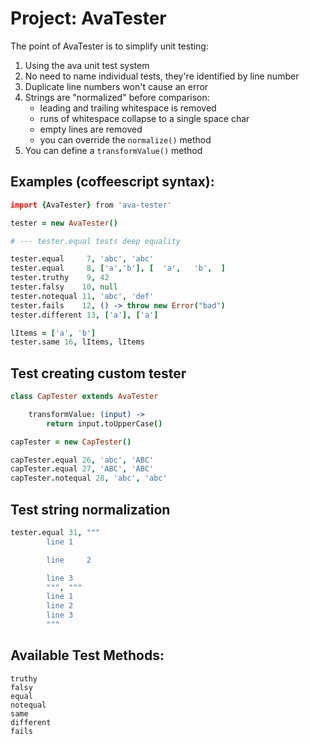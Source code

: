 Project: AvaTester
==================

The point of AvaTester is to simplify unit testing:

1. Using the ava unit test system
2. No need to name individual tests, they're identified by line number
3. Duplicate line numbers won't cause an error
4. Strings are "normalized" before comparison:
	- leading and trailing whitespace is removed
	- runs of whitespace collapse to a single space char
	- empty lines are removed
	- you can override the `normalize()` method
5. You can define a `transformValue()` method

Examples (coffeescript syntax):
-------------------------------

```coffeescript
import {AvaTester} from 'ava-tester'

tester = new AvaTester()

# --- tester.equal tests deep equality

tester.equal     7, 'abc', 'abc'
tester.equal     8, ['a','b'], [  'a',   'b',  ]
tester.truthy    9, 42
tester.falsy    10, null
tester.notequal 11, 'abc', 'def'
tester.fails    12, () -> throw new Error("bad")
tester.different 13, ['a'], ['a']

lItems = ['a', 'b']
tester.same 16, lItems, lItems
```

Test creating custom tester
---------------------------

```coffeescript
class CapTester extends AvaTester

	transformValue: (input) ->
		return input.toUpperCase()

capTester = new CapTester()

capTester.equal 26, 'abc', 'ABC'
capTester.equal 27, 'ABC', 'ABC'
capTester.notequal 28, 'abc', 'abc'
```

Test string normalization
-------------------------

```coffeescript
tester.equal 31, """
		line 1

		line     2

		line 3
		""", """
		line 1
		line 2
		line 3
		"""
```

Available Test Methods:
-----------------------

```text
truthy
falsy
equal
notequal
same
different
fails
```
